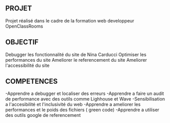 ## PROJET

Projet réalisé dans le cadre de la formation web developpeur OpenClassRooms

## OBJECTIF

Debugger les fonctionnalité du site de Nina Carducci 
Optimiser les performances du site 
Ameliorer le referencement du site 
Ameliorer l'accessibilité du site 

## COMPETENCES 

-Apprendre a debugger et localiser des erreurs
-Apprendre a faire un audit de performance avec des outils comme Lighhouse et Wave
-Sensibilisation a l'accesibilité et l'inclusivité du web
-Apprendre a ameliorer les performances et le poids des fichiers ( green code)
-Apprendre a utiliser des outils google de referencement 
